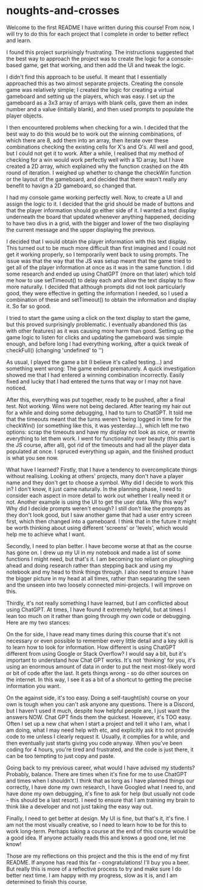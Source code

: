 # noughts-and-crosses

Welcome to the first README I have written during this course! From now, I will try to do this for each project that I complete in order to better reflect and learn.

I found this project surprisingly frustrating. The instructions suggested that the best way to approach the project was to create the logic for a console-based game, get that working, and then add the UI and tweak the logic.

I didn't find this approach to be useful. It meant that I essentially approached this as two almost separate projects. Creating the console game was relatively simple; I created the logic for creating a virtual gameboard and setting up the players, which was easy. I set up the gameboard as a 3x3 array of arrays with blank cells, gave them an index number and a value (initially blank), and then used prompts to populate the player objects.

I then encountered problems when checking for a win. I decided that the best way to do this would be to work out the winning combinations, of which there are 8, add them into an array, then iterate over these combinations checking the existing cells for X's and O's. All well and good, but I could not get it to work. After a while, I realised that my method of checking for a win would work perfectly well with a 1D array, but I have created a 2D array, which explained why the function crashed on the 4th round of iteration. I weighed up whether to change the checkWin function or the layout of the gameboard, and decided that there wasn't really any benefit to havign a 2D gameboard, so changed that.

I had my console game working perfectly well. Now, to create a UI and assign the logic to it. I decided that the grid should be made of buttons and that the player information should go either side of it. I wanted a text display underneath the board that updated whenever anything happened, deciding to have two divs in a grid, with the bigger and lower of the two displaying the current message and the upper displaying the previous. 

I decided that I would obtain the player information with this text display. This turned out to be much more difficult than first imagined and I could not get it working properly, so I temporarily went back to using prompts. The issue was that the way that the JS was setup meant that the game tried to get all of the player information at once as it was in the same function. I did some research and ended up using ChatGPT (more on that later) which told me how to use setTimeout() to delay each and allow the text display to flow more naturally. I decided that although prompts did not look particularly good, they were effective in getting the information I needed, so I used a combination of these and setTimeout() to obtain the information and display it. So far so good.

I tried to start the game using a click on the text display to start the game, but this proved surprisingly problematic. I eventually abandoned this (as with other features) as it was causing more harm than good. Setting up the game logic to listen for clicks and updating the gameboard was simple enough, and before long I had everything working, after a quick tweak of checkFull() (changing 'undefined' to '') 

As usual, I played the game a bit (I believe it's called testing...) and something went wrong: The game ended prematurely. A quick investigation showed me that I had entered a winning combination incorrectly. Easily fixed and lucky that I had entered the turns that way or I may not have noticed.

After this, everything was put together, ready to be pushed, after a final test. Not working. Wins were not being declared. After tearing my hair out for a while and doing some debugging, I had to turn to ChatGPT. It told me that the timeouts meant that the turns weren't being logged in time for the checkWin() (or something like this, it was yesterday...), which left me two options: scrap the timeouts and have my display not look as nice, or rewrite everything to let them work. I went for functionality over beauty (this part is the JS course, after all), got rid of the timeouts and had all the player data populated at once. I spruced everything up again, and the finished product is what you see now.

What have I learned? Firstly, that I have a tendency to overcomplicate things without realising. Looking at others' projects, many don't have a player name and they don't get to choose a symbol. Why did I decide to work this in? I don't know, it just came naturally. In the planning phase, I need to consider each aspect in more detail to work out whether I really need it or not. Another example is using the UI to get the user data. Why this way? Why did I decide prompts weren't enough? I still don't like the prompts as they don't look good, but I saw another game that had a user entry screen first, which then changed into a gameboard. I think that in the future it might be worth thinking about using different 'screens' or 'levels', which would help me to achieve what I want.

Secondly, I need to plan better. I have become worse at that as the course has gone on. I drew up my UI in my notebook and made a list of some functions I might need, but that's it. I am becoming too reliant on ploughing ahead and doing research rather than stepping back and using my notebook and my head to think things through. I also need to ensure I have the bigger picture in my head at all times, rather than separating the seen and the unseen into two loosely connected mini-projects. I will improve on this.

Thirdly, it's not really something I have learned, but I am conflicted about using ChatGPT. At times, I have found it extremely helpful, but at times I lean too much on it rather than going through my own code or debugging. Here are my two stances:

On the for side, I have read many times during this course that it's not necessary or even possible to remember every little detail and a key skill is to learn how to look for information. How different is using ChatGPT different from using Google or Stack Overflow? I would say a bit, but it's important to understand how Chat GPT works. It's not 'thinking' for you, it's using an enormous amount of data in order to put the next most-likely word or bit of code after the last. It gets things wrong - so do other sources on the internet. In this way, I see it as a bit of a shortcut to getting the precise information you want.

On the against side, it's too easy. Doing a self-taught(ish) course on your own is tough when you can't ask anyone any questions. There is a Discord, but I haven't used it much, despite how helpful people are, I just want the answers NOW. Chat GPT finds them the quickest. However, it's TOO easy. Often I set up a new chat when I start a project and tell it who I am, what I am doing, what I may need help with etc, and explicitly ask it to not provide code to me unless I clearly request it. Usually, it complies for a while, and then eventually just starts giving you code anyway. When you've been coding for 4 hours, you're tired and frustrated, and the code is just there, it can be too tempting to just copy and paste.

Going back to my previous career, what would I have advised my students? Probably, balance. There are times when it's fine for me to use ChatGPT and times when I shouldn't. I think that as long as I have planned things our correctly, I have done my own research, I have Googled what I need to, and have done my own debugging, it's fine to ask for help (but usually not code - this should be a last resort). I need to ensure that I am training my brain to think like a developer and not just taking the easy way out.

Finally, I need to get better at design. My UI is fine, but that's it, it's fine. I am not the most visually creative, so I need to learn how to be for this to work long-term. Perhaps taking a course at the end of this course would be a good idea. If anyone actually reads this and knows a good one, let me know!

Those are my reflections on this project and the this is the end of my first README. If anyone has read this far - congratulations! I'll buy you a beer. But really this is more of a reflective process to try and make sure I do better next time. I am happy with my progress, slow as it is, and I am determined to finish this course.
